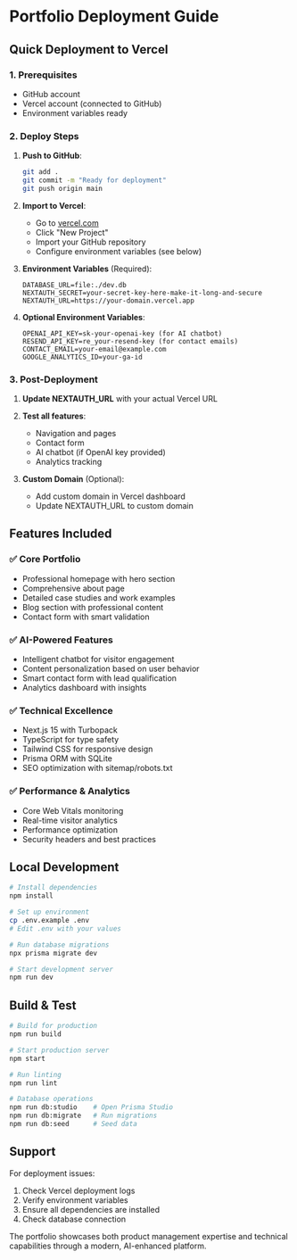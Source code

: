 # Portfolio Deployment Guide

## Quick Deployment to Vercel

### 1. Prerequisites

- GitHub account
- Vercel account (connected to GitHub)
- Environment variables ready

### 2. Deploy Steps

1. **Push to GitHub**:

   ```bash
   git add .
   git commit -m "Ready for deployment"
   git push origin main
   ```

2. **Import to Vercel**:
   - Go to [vercel.com](https://vercel.com)
   - Click "New Project"
   - Import your GitHub repository
   - Configure environment variables (see below)

3. **Environment Variables** (Required):

   ```
   DATABASE_URL=file:./dev.db
   NEXTAUTH_SECRET=your-secret-key-here-make-it-long-and-secure
   NEXTAUTH_URL=https://your-domain.vercel.app
   ```

4. **Optional Environment Variables**:
   ```
   OPENAI_API_KEY=sk-your-openai-key (for AI chatbot)
   RESEND_API_KEY=re_your-resend-key (for contact emails)
   CONTACT_EMAIL=your-email@example.com
   GOOGLE_ANALYTICS_ID=your-ga-id
   ```

### 3. Post-Deployment

1. **Update NEXTAUTH_URL** with your actual Vercel URL
2. **Test all features**:
   - Navigation and pages
   - Contact form
   - AI chatbot (if OpenAI key provided)
   - Analytics tracking

3. **Custom Domain** (Optional):
   - Add custom domain in Vercel dashboard
   - Update NEXTAUTH_URL to custom domain

## Features Included

### ✅ **Core Portfolio**

- Professional homepage with hero section
- Comprehensive about page
- Detailed case studies and work examples
- Blog section with professional content
- Contact form with smart validation

### ✅ **AI-Powered Features**

- Intelligent chatbot for visitor engagement
- Content personalization based on user behavior
- Smart contact form with lead qualification
- Analytics dashboard with insights

### ✅ **Technical Excellence**

- Next.js 15 with Turbopack
- TypeScript for type safety
- Tailwind CSS for responsive design
- Prisma ORM with SQLite
- SEO optimization with sitemap/robots.txt

### ✅ **Performance & Analytics**

- Core Web Vitals monitoring
- Real-time visitor analytics
- Performance optimization
- Security headers and best practices

## Local Development

```bash
# Install dependencies
npm install

# Set up environment
cp .env.example .env
# Edit .env with your values

# Run database migrations
npx prisma migrate dev

# Start development server
npm run dev
```

## Build & Test

```bash
# Build for production
npm run build

# Start production server
npm start

# Run linting
npm run lint

# Database operations
npm run db:studio    # Open Prisma Studio
npm run db:migrate   # Run migrations
npm run db:seed      # Seed data
```

## Support

For deployment issues:

1. Check Vercel deployment logs
2. Verify environment variables
3. Ensure all dependencies are installed
4. Check database connection

The portfolio showcases both product management expertise and technical capabilities through a modern, AI-enhanced platform.
